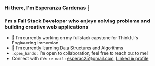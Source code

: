 ### Hi there, I'm Esperanza Cardenas 👋

### I'm a Full Stack Developer who enjoys solving problems and building creative web applications!


- 🔭 I’m currently working on my fullstack capstone for Thinkful's Engineering Immersion
- 🌱 I’m currently learning Data Structures and Algorithms
- `:open_hands:` I’m open to collaboration, feel free to reach out to me! 
- Connect with me:  `:e-mail:` esperac25@gmail.com, 
 <a href="https://www.linkedin.com/in/esperanza-cardenas/">Linked in profile</a>


